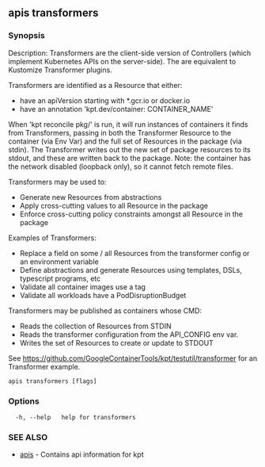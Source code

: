 ## apis transformers



### Synopsis

Description:
  Transformers are the client-side version of Controllers (which implement Kubernetes APIs on the
  server-side).  The are equivalent to Kustomize Transformer plugins.

  Transformers are identified as a Resource that either:
  - have an apiVersion starting with *.gcr.io or docker.io
  - have an annotation 'kpt.dev/container: CONTAINER_NAME'

  When 'kpt reconcile pkg/' is run, it will run instances of containers it finds from
  Transformers, passing in both the Transformer Resource to the container (via Env Var)
  and the full set of Resources in the package (via stdin).  The Transformer writes out
  the new set of package resources to its stdout, and these are written back to the package.
  Note: the container has the network disabled (loopback only), so it cannot fetch remote files.

  Transformers may be used to:
  - Generate new Resources from abstractions
  - Apply cross-cutting values to all Resource in the package
  - Enforce cross-cutting policy constraints amongst all Resource in the package

  Examples of Transformers:
  - Replace a field on some / all Resources from the transformer config or an environment variable
  - Define abstractions and generate Resources using templates, DSLs, typescript programs, etc
  - Validate all container images use a tag
  - Validate all workloads have a PodDisruptionBudget

 Transformers may be published as containers whose CMD:
  - Reads the collection of Resources from STDIN
  - Reads the transformer configuration from the API_CONFIG env var.
  - Writes the set of Resources to create or update to STDOUT

  See https://github.com/GoogleContainerTools/kpt/testutil/transformer for an Transformer example.


```
apis transformers [flags]
```

### Options

```
  -h, --help   help for transformers
```

### SEE ALSO

* [apis](apis.md)	 - Contains api information for kpt

